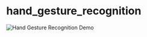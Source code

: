 # hand_gesture_recognition

![Hand Gesture Recognition Demo](https://github.com/CanKorkut/hand_gesture_recognition/blob/main/demo.gif)

